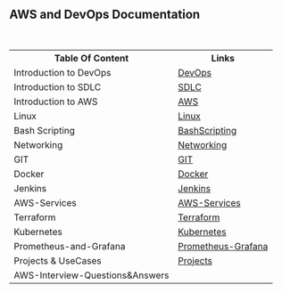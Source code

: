 ## AWS and DevOps Documentation


&nbsp;
&nbsp;
&nbsp;
<!DOCTYPE html>
<html>

  
<body>
<table>
  <tr>
    <th> Table Of Content</th>
    <th>Links</th>
  </tr>
  <tr>
    <td>Introduction to DevOps</td>
    <td><a href="https://github.com/zen-class/zen-class-devops-documentation/blob/main/DevOps-Introduction.md">DevOps</a></td>
  </tr>
    <tr>
    <td>Introduction to SDLC</td>
    <td><a href="https://github.com/zen-class/zen-class-devops-documentation/blob/main/SDLC.md">SDLC</a></td>
  </tr>  <tr>
    <td>Introduction to AWS</td>
    <td><a href="https://github.com/zen-class/zen-class-devops-documentation/blob/main/AWS-Introduction.md">AWS</a></td>
  </tr>
   <tr>
    <td>Linux</td>
    <td><a href="https://github.com/zen-class/zen-class-devops-documentation/tree/main/001%20-%20Linux">Linux</a></td>
  </tr>
  <tr>
    <td>Bash Scripting</td>
    <td><a href="https://github.com/zen-class/zen-class-devops-documentation/tree/main/002%20-%20BashScripting">BashScripting</a></td>
   </tr>
   <tr>
    <td>Networking</td>
    <td><a href="https://github.com/zen-class/zen-class-devops-documentation/tree/main/004%20-%20Networking">Networking</a></td></tr>
    <tr>
    <td>GIT</td>
    <td><a href="https://github.com/zen-class/zen-class-devops-documentation/tree/main/003%20-%20Git">GIT</a></td>
   
  </tr>
   <tr>
    <td>Docker</td>
    <td><a href="https://github.com/zen-class/zen-class-devops-documentation/tree/main/005%20-%20Docker">Docker</a></td>
   
  </tr>
   <tr>
    <td>Jenkins</td>
    <td><a href="https://github.com/zen-class/zen-class-devops-documentation/tree/main/009%20-%20Jenkins">Jenkins</a></td>
   
  </tr>
   </tr>
   <tr>
    <td>AWS-Services</td>
    <td><a href="https://github.com/zen-class/zen-class-devops-documentation/tree/main/010%20-%20AWS">AWS-Services</a></td>
   
  </tr>
  <tr>
    <td>Terraform</td>
    <td><a href="https://github.com/zen-class/zen-class-devops-documentation/tree/main/008%20-%20Terraform">Terraform</a></td>
   
  </tr> 
  <tr>
    <td>Kubernetes</td>
    <td><a href="https://github.com/zen-class/zen-class-devops-documentation/tree/main/006%20-%20kubernetes">Kubernetes</a></td>
   </tr> 
  <tr>
    <td>Prometheus-and-Grafana</td>
    <td><a href="https://github.com/zen-class/zen-class-devops-documentation/tree/main/011%20-%20Prometheus-Grafana">Prometheus-Grafana</a></td>
  </tr>  
  <tr>
    <td>Projects & UseCases</td>
    <td><a href="https://github.com/zen-class/zen-class-devops-documentation/tree/main/012%20-%20Projects%26SampleUseCases">Projects</a></td>
   
  </tr> 
  <tr>
    <td>AWS-Interview-Questions&Answers</td>
    <td><a href="https://github.com/zen-class/zen-class-devops-documentation/tree/main/013%20-%20AWS-Interview%20Preparation>AWS-Interview-Preparation</a></td>
   
  </tr> </table>
</body>
</html>
